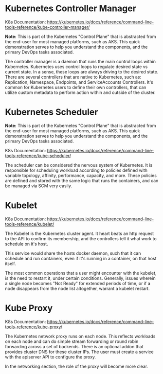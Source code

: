 # Kubernetes Controller Manager

K8s Documentation: https://kubernetes.io/docs/reference/command-line-tools-reference/kube-controller-manager/

**Note:** This is part of the Kubernetes "Control Plane" that is abstracted from the end-user for most managed platforms, such as AKS. This quick demonstration serves to help you understand the components, and the primary DevOps tasks associated.

The controller manager is a daemon that runs the main control loops within Kubernetes. Kubernetes uses control loops to regulate desired state vs current state. In a sense, these loops are always driving to the desired state. There are several controllers that are native to Kubernetes, such as: Replication, Namespace, Endpoints, and ServiceAccounts Controllers. It's common for Kubernetes users to define their own controllers, that can utilize custom metadata to perform action within and outside of the cluster.

# Kubernetes Scheduler

**Note:** This is part of the Kubernetes "Control Plane" that is abstracted from the end-user for most managed platforms, such as AKS. This quick demonstration serves to help you understand the components, and the primary DevOps tasks associated.

K8s Documentation: https://kubernetes.io/docs/reference/command-line-tools-reference/kube-scheduler/

The scheduler can be considered the nervous system of Kubernetes. It is responsible for scheduling workload according to policies defined with variable topology, affinity, performance, capacity, and more. These policies are defined and stored with the same logic that runs the containers, and can be managed via SCM very easily.

# Kubelet

K8s Documentation: https://kubernetes.io/docs/reference/command-line-tools-reference/kubelet/

The Kubelet is the Kubernetes cluster agent. It heart beats an http request to the API to confirm its membership, and the controllers tell it what work to schedule on it's host.

This service would share the hosts docker daemon, such that it can schedule and run containers, even if it's running in a container, on that host itself. 

The most common operations that a user might encounter with the kubelet, is the need to restart it, under certain conditions. Generally, issues wherein a single node becomes "Not Ready" for extended periods of time, or if a node disappears from the node list altogether, warrant a kubelet restart.


# Kube Proxy

K8s Documentation: https://kubernetes.io/docs/reference/command-line-tools-reference/kube-proxy/

The Kubernetes network proxy runs on each node. This reflects workloads on each node and can do simple stream forwarding or round robin forwarding across a set of backends. There is an optional addon that provides cluster DNS for these cluster IPs. The user must create a service with the apiserver API to configure the proxy.

In the networking section, the role of the proxy will become more clear.